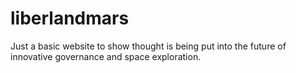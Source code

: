 # liberlandmars
Just a basic website to show thought is being put into the future of innovative governance and space exploration. 
